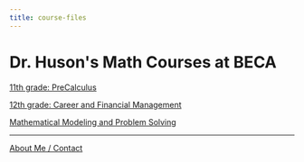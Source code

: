 ```yaml
---
title: course-files
---
```


# Dr. Huson's Math Courses at BECA

[11th grade: PreCalculus](precalc)

[12th grade: Career and Financial Management](cfm)

[Mathematical Modeling and Problem Solving](modeling)

-----

[About Me / Contact](https:/math.huson.com/Contact)

<!--
[common-errors](https://raw.githubusercontent.com/chrishuson/chrishuson.github.io/master/common-errors)
-->